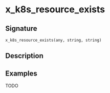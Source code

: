 # x_k8s_resource_exists

## Signature

`x_k8s_resource_exists(any, string, string)`

## Description



## Examples

TODO

